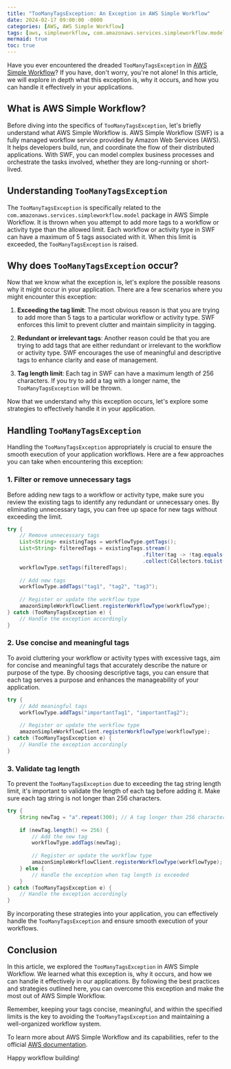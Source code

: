 ```yaml
---
title: "TooManyTagsException: An Exception in AWS Simple Workflow"
date: 2024-02-17 09:00:00 -0000
categories: [AWS, AWS Simple Workflow]
tags: [aws, simpleworkflow, com.amazonaws.services.simpleworkflow.model]
mermaid: true
toc: true
---
```



Have you ever encountered the dreaded `TooManyTagsException` in [AWS Simple Workflow](https://aws.amazon.com/swf/)? If you have, don't worry, you're not alone! In this article, we will explore in depth what this exception is, why it occurs, and how you can handle it effectively in your applications.

## What is AWS Simple Workflow?

Before diving into the specifics of `TooManyTagsException`, let's briefly understand what AWS Simple Workflow is. AWS Simple Workflow (SWF) is a fully managed workflow service provided by Amazon Web Services (AWS). It helps developers build, run, and coordinate the flow of their distributed applications. With SWF, you can model complex business processes and orchestrate the tasks involved, whether they are long-running or short-lived.

## Understanding `TooManyTagsException`

The `TooManyTagsException` is specifically related to the `com.amazonaws.services.simpleworkflow.model` package in AWS Simple Workflow. It is thrown when you attempt to add more tags to a workflow or activity type than the allowed limit. Each workflow or activity type in SWF can have a maximum of 5 tags associated with it. When this limit is exceeded, the `TooManyTagsException` is raised.

## Why does `TooManyTagsException` occur?

Now that we know what the exception is, let's explore the possible reasons why it might occur in your application. There are a few scenarios where you might encounter this exception:

1. **Exceeding the tag limit**: The most obvious reason is that you are trying to add more than 5 tags to a particular workflow or activity type. SWF enforces this limit to prevent clutter and maintain simplicity in tagging.

2. **Redundant or irrelevant tags**: Another reason could be that you are trying to add tags that are either redundant or irrelevant to the workflow or activity type. SWF encourages the use of meaningful and descriptive tags to enhance clarity and ease of management.

3. **Tag length limit**: Each tag in SWF can have a maximum length of 256 characters. If you try to add a tag with a longer name, the `TooManyTagsException` will be thrown.

Now that we understand why this exception occurs, let's explore some strategies to effectively handle it in your application.

## Handling `TooManyTagsException`

Handling the `TooManyTagsException` appropriately is crucial to ensure the smooth execution of your application workflows. Here are a few approaches you can take when encountering this exception:

### 1. Filter or remove unnecessary tags

Before adding new tags to a workflow or activity type, make sure you review the existing tags to identify any redundant or unnecessary ones. By eliminating unnecessary tags, you can free up space for new tags without exceeding the limit.

```java
try {
    // Remove unnecessary tags
    List<String> existingTags = workflowType.getTags();
    List<String> filteredTags = existingTags.stream()
                                            .filter(tag -> !tag.equals("redundantTag"))
                                            .collect(Collectors.toList());
    workflowType.setTags(filteredTags);
    
    // Add new tags
    workflowType.addTags("tag1", "tag2", "tag3");
    
    // Register or update the workflow type
    amazonSimpleWorkflowClient.registerWorkflowType(workflowType);
} catch (TooManyTagsException e) {
    // Handle the exception accordingly
}
```

### 2. Use concise and meaningful tags

To avoid cluttering your workflow or activity types with excessive tags, aim for concise and meaningful tags that accurately describe the nature or purpose of the type. By choosing descriptive tags, you can ensure that each tag serves a purpose and enhances the manageability of your application.

```java
try {
    // Add meaningful tags
    workflowType.addTags("importantTag1", "importantTag2");
    
    // Register or update the workflow type
    amazonSimpleWorkflowClient.registerWorkflowType(workflowType);
} catch (TooManyTagsException e) {
    // Handle the exception accordingly
}
```

### 3. Validate tag length

To prevent the `TooManyTagsException` due to exceeding the tag string length limit, it's important to validate the length of each tag before adding it. Make sure each tag string is not longer than 256 characters.

```java
try {
    String newTag = "a".repeat(300); // A tag longer than 256 characters
    
    if (newTag.length() <= 256) {
        // Add the new tag
        workflowType.addTags(newTag);
        
        // Register or update the workflow type
        amazonSimpleWorkflowClient.registerWorkflowType(workflowType);
    } else {
        // Handle the exception when tag length is exceeded
    }
} catch (TooManyTagsException e) {
    // Handle the exception accordingly
}
```

By incorporating these strategies into your application, you can effectively handle the `TooManyTagsException` and ensure smooth execution of your workflows.

## Conclusion

In this article, we explored the `TooManyTagsException` in AWS Simple Workflow. We learned what this exception is, why it occurs, and how we can handle it effectively in our applications. By following the best practices and strategies outlined here, you can overcome this exception and make the most out of AWS Simple Workflow.

Remember, keeping your tags concise, meaningful, and within the specified limits is the key to avoiding the `TooManyTagsException` and maintaining a well-organized workflow system.

To learn more about AWS Simple Workflow and its capabilities, refer to the official [AWS documentation](https://docs.aws.amazon.com/swf/latest/developerguide/swf-welcome.html).

Happy workflow building!